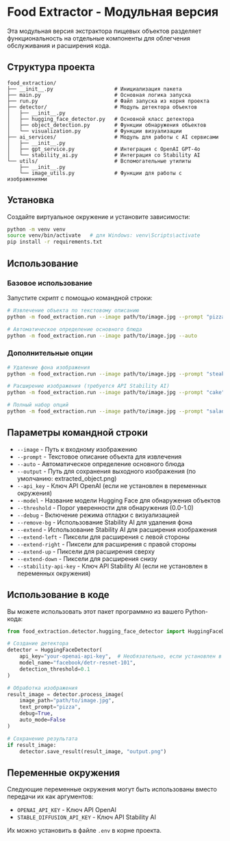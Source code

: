 # Food Extractor - Модульная версия

Эта модульная версия экстрактора пищевых объектов разделяет функциональность на отдельные компоненты для облегчения обслуживания и расширения кода.

## Структура проекта

```
food_extraction/
├── __init__.py                    # Инициализация пакета
├── main.py                        # Основная логика запуска
├── run.py                         # Файл запуска из корня проекта
├── detector/                      # Модуль детектора объектов
│   ├── __init__.py
│   ├── hugging_face_detector.py   # Основной класс детектора
│   ├── object_detection.py        # Функции обнаружения объектов
│   └── visualization.py           # Функции визуализации
├── ai_services/                   # Модуль для работы с AI сервисами 
│   ├── __init__.py
│   ├── gpt_service.py             # Интеграция с OpenAI GPT-4o
│   └── stability_ai.py            # Интеграция со Stability AI
└── utils/                         # Вспомогательные утилиты
    ├── __init__.py
    └── image_utils.py             # Функции для работы с изображениями
```

## Установка

Создайте виртуальное окружение и установите зависимости:

```bash
python -m venv venv
source venv/bin/activate   # для Windows: venv\Scripts\activate
pip install -r requirements.txt
```

## Использование

### Базовое использование

Запустите скрипт с помощью командной строки:

```bash
# Извлечение объекта по текстовому описанию
python -m food_extraction.run --image path/to/image.jpg --prompt "pizza"

# Автоматическое определение основного блюда
python -m food_extraction.run --image path/to/image.jpg --auto
```

### Дополнительные опции

```bash
# Удаление фона изображения
python -m food_extraction.run --image path/to/image.jpg --prompt "steak" --remove-bg

# Расширение изображения (требуется API Stability AI)
python -m food_extraction.run --image path/to/image.jpg --prompt "cake" --extend --extend-left 100 --extend-right 100

# Полный набор опций
python -m food_extraction.run --image path/to/image.jpg --prompt "salad" --output result.png --model facebook/detr-resnet-101 --threshold 0.2 --debug --remove-bg --extend --extend-left 50 --extend-right 50 --extend-up 30 --extend-down 30
```

## Параметры командной строки

- `--image` - Путь к входному изображению
- `--prompt` - Текстовое описание объекта для извлечения
- `--auto` - Автоматическое определение основного блюда
- `--output` - Путь для сохранения выходного изображения (по умолчанию: extracted_object.png)
- `--api_key` - Ключ API OpenAI (если не установлен в переменных окружения)
- `--model` - Название модели Hugging Face для обнаружения объектов
- `--threshold` - Порог уверенности для обнаружения (0.0-1.0)
- `--debug` - Включение режима отладки с визуализацией
- `--remove-bg` - Использование Stability AI для удаления фона
- `--extend` - Использование Stability AI для расширения изображения
- `--extend-left` - Пиксели для расширения с левой стороны
- `--extend-right` - Пиксели для расширения с правой стороны
- `--extend-up` - Пиксели для расширения сверху
- `--extend-down` - Пиксели для расширения снизу
- `--stability-api-key` - Ключ API Stability AI (если не установлен в переменных окружения)

## Использование в коде

Вы можете использовать этот пакет программно из вашего Python-кода:

```python
from food_extraction.detector.hugging_face_detector import HuggingFaceDetector

# Создание детектора
detector = HuggingFaceDetector(
    api_key="your-openai-api-key",  # Необязательно, если установлен в переменных окружения
    model_name="facebook/detr-resnet-101",
    detection_threshold=0.1
)

# Обработка изображения
result_image = detector.process_image(
    image_path="path/to/image.jpg",
    text_prompt="pizza",
    debug=True,
    auto_mode=False
)

# Сохранение результата
if result_image:
    detector.save_result(result_image, "output.png")
```

## Переменные окружения

Следующие переменные окружения могут быть использованы вместо передачи их как аргументов:

- `OPENAI_API_KEY` - Ключ API OpenAI
- `STABLE_DIFFUSION_API_KEY` - Ключ API Stability AI

Их можно установить в файле `.env` в корне проекта. 